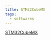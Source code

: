 ```yaml
---
title: STM32CubeMX
tags:
  - softwares
---
```


[STM32CubeMX](https://www.st.com/en/development-tools/stm32cubemx.html)